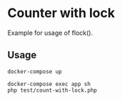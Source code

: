 # Counter with lock

Example for usage of flock().

## Usage

```
docker-compose up
```

```
docker-compose exec app sh
php test/count-with-lock.php
```